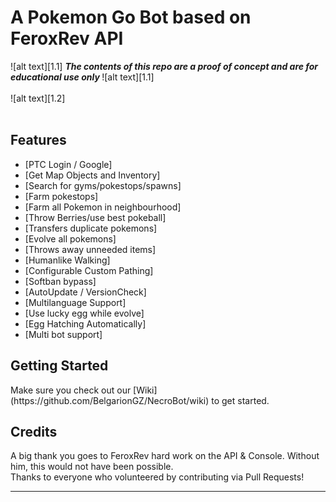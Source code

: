 <!-- define warning icon -->
[1.1]: http://i.imgur.com/M4fJ65n.png (ATTENTION)
[1.2]: http://i.imgur.com/067uOVo.png (NECROBOT_HEADER)
<!-- title -->
<h1>A Pokemon Go Bot based on FeroxRev API</h1>
<!-- disclaimer -->
![alt text][1.1] <strong><em> The contents of this repo are a proof of concept and are for educational use only </em></strong>![alt text][1.1]<br/><br/>
![alt text][1.2] <br/><br/>

<h2><a name="features">Features</a></h2>

 - [PTC Login / Google]
 - [Get Map Objects and Inventory]
 - [Search for gyms/pokestops/spawns]
 - [Farm pokestops]
 - [Farm all Pokemon in neighbourhood]
 - [Throw Berries/use best pokeball]
 - [Transfers duplicate pokemons]
 - [Evolve all pokemons]
 - [Throws away unneeded items]
 - [Humanlike Walking]
 - [Configurable Custom Pathing]
 - [Softban bypass]
 - [AutoUpdate / VersionCheck]
 - [Multilanguage Support]
 - [Use lucky egg while evolve]
 - [Egg Hatching Automatically]
 - [Multi bot support]

<h2><a name="getting-started">Getting Started</a></h2>
Make sure you check out our [Wiki](https://github.com/BelgarionGZ/NecroBot/wiki) to get started.
<br/>

<h2><a name="credits">Credits</a></h2>
A big thank you goes to FeroxRev hard work on the API & Console. Without him, this would not have been possible.
<br/>
Thanks to everyone who volunteered by contributing via Pull Requests!

<hr/>